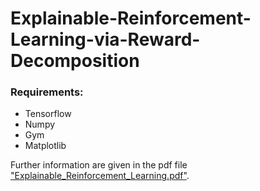 # Explainable-Reinforcement-Learning-via-Reward-Decomposition

### Requirements:
* Tensorflow
* Numpy
* Gym
* Matplotlib


Further information are given in the pdf file ["Explainable_Reinforcement_Learning.pdf"](https://github.com/LorenzoMattia/Explainable-Reinforcement-Learning-via-Reward-Decomposition/blob/main/Explainable_Reinforcement_Learning.pdf).
